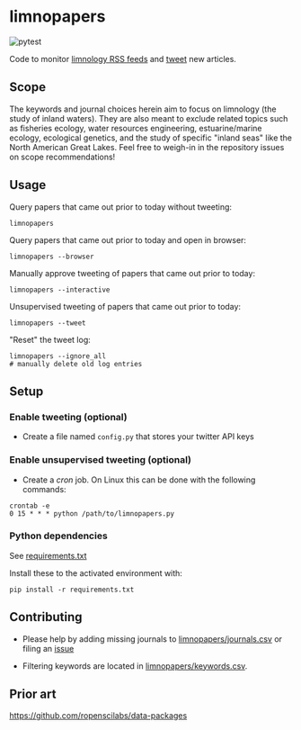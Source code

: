 # limnopapers

![pytest](https://github.com/jsta/limnopapers/workflows/pytest/badge.svg)

Code to monitor [limnology RSS feeds](limnopapers/journals.csv) and [tweet](https://twitter.com/limno_papers) new articles.

## Scope

The keywords and journal choices herein aim to focus on limnology (the study of inland waters). They are also meant to exclude related topics such as fisheries ecology, water resources engineering, estuarine/marine ecology, ecological genetics, and the study of specific "inland seas" like the North American Great Lakes. Feel free to weigh-in in the repository issues on scope recommendations! 

## Usage

Query papers that came out prior to today without tweeting:

`limnopapers`

Query papers that came out prior to today and open in browser:

`limnopapers --browser`

Manually approve tweeting of papers that came out prior to today:

`limnopapers --interactive`

Unsupervised tweeting of papers that came out prior to today:

`limnopapers --tweet`

"Reset" the tweet log:
```shell
limnopapers --ignore_all
# manually delete old log entries
```

## Setup

### Enable tweeting (optional)

* Create a file named `config.py` that stores your twitter API keys

### Enable unsupervised tweeting (optional)

* Create a _cron_ job. On Linux this can be done with the following commands:

```
crontab -e 
0 15 * * * python /path/to/limnopapers.py
```

### Python dependencies

See [requirements.txt](requirements.txt)

Install these to the activated environment with:

`pip install -r requirements.txt`

## Contributing

* Please help by adding missing journals to [limnopapers/journals.csv](limnopapers/journals.csv) or filing an [issue](https://github.com/jsta/limnopapers/issues)

* Filtering keywords are located in [limnopapers/keywords.csv](limnopapers/keywords.csv).

## Prior art

https://github.com/ropenscilabs/data-packages
